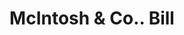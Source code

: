 ---
doi: 10.7916/D8RZ0Q23
date_other: '1880'
date_other_textual: 1880-1889
form: printed ephemera
genre:
- Invoices
name:
- McIntosh & Co.
object_in_context_url: https://biggert.cul.columbia.edu/items/view/ave_biggert_00511
subject_hierarchical_geographic:
- Springfield, Massachusetts, United States
subject_name:
- McIntosh & Co.
title: McIntosh & Co.. Bill
sort_title: McIntosh & Co.. Bill
call_number: ave_biggert_00511
coordinates:
- 42.112411,-72.547455
pid: ave_biggert_00511
identifiers: ave_biggert_00511
thumbnail: https://derivativo-2.library.columbia.edu/iiif/2/ldpd:343796/full/!256,256/0/native.jpg
permalink: "/biggert/ave_biggert_00511/"
layout: iiif-image-page
---
